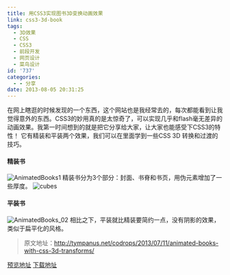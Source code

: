 ```yaml
---
title: 用CSS3实现图书3D变换动画效果
link: css3-3d-book
tags:
  - 3D效果
  - CSS
  - CSS3
  - 前段开发
  - 网页设计
  - 菜鸟设计
id: '737'
categories:
  - - 分享
date: 2013-08-05 20:31:25
---
```


在网上瞎逛的时候发现的一个东西，这个网站也是我经常去的，每次都能看到让我觉得意外的东西。CSS3的妙用真的是太惊奇了，可以实现几乎和flash毫无差异的动画效果。我第一时间想到的就是把它分享给大家，让大家也能感受下CSS3的特性！ 它有精装和平装两个效果，我们可以在里面学到一些CSS 3D 转换和过渡的技巧。

#### 精装书

![AnimatedBooks1](http://vsnote.test/wp-content/uploads/2013/08/AnimatedBooks_011.png) 精装书分为3个部分：封面、书脊和书页，用伪元素增加了一些厚度。 ![cubes](http://vsnote.test/wp-content/uploads/2013/08/cubes.jpg)

#### 平装书

![AnimatedBooks_02](http://vsnote.test/wp-content/uploads/2013/08/AnimatedBooks_02.png) 相比之下，平装就比精装要简约一点，没有阴影的效果，类似于扁平化的风格。

> 原文地址：http://tympanus.net/codrops/2013/07/11/animated-books-with-css-3d-transforms/

[预览地址](http://tympanus.net/Development/AnimatedBooks/) [下载地址](http://tympanus.net/Development/AnimatedBooks/AnimatedBooks.zip)